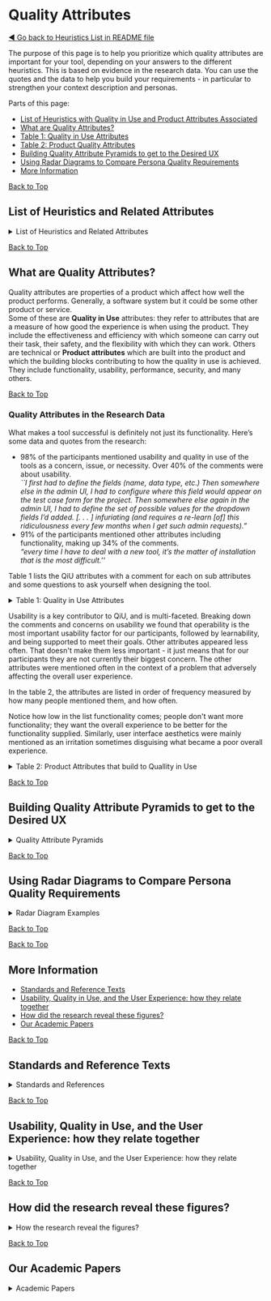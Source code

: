 <a name="TopofPage"></a>
# Quality Attributes
[◄ Go back to Heuristics List in README file](README.md)

The purpose of this page is to help you prioritize which quality attributes are important for your tool, depending on your answers to the different heuristics. This is based on evidence in the research data. You can use the quotes and the data to help you build your requirements - in particular to strengthen your context description and personas.

Parts of this page:
- [List of Heuristics with Quality in Use and Product Attributes Associated](#List1)
- [What are Quality Attributes?](#WhatareQA1)   
- [Table 1: Quality in Use Attributes](#table1)   
- [Table 2: Product Quality Attributes](#table2)   
- [Building Quality Attribute Pyramids to get to the Desired UX](#pyramid1)
- [Using Radar Diagrams to Compare Persona Quality Requirements](#radar1)
- [More Information](#More) 

<a name="List1"></a>    [Back to Top](#TopofPage)

## List of Heuristics and Related Attributes 

<details close>
<summary>List of Heuristics and Related Attributes</summary>

| Heuristic | [Quality in Use](#table1) | [Product Quality Attributes](#table2) |
|-------------|-----------------------|----------------------------------------------------|
|H01. [Why do we need this tool?](H01-why-do-we-need-this-tool.md)| Freedom from Risk | User goals, Appropriateness|
|H02. [Who will use or be affected by the tool?](H02-Who-will-use-or-be-affected-by-this-tool.md)|Satisfaction|User goals, Appropriateness|
|H03. [What previous experiences do people bring to the tool?](H03-What-previous-experiences-do-people-bring-to-the-tool.md)|Effectiveness, Satisfaction| Learnability, Appropriateness, User error protection, Recognizability|
|H04. [What communication needs or preferences do those people have?](H04-What-communication-needs-or-preferences-do-those-people-have.md)|Effectiveness, Satisfaction, Flexibility | Learnability, Accessibility, Recognizability |
|H05. [Is this person's learning goal "tool mastery" or "task completion"?](H05-personal-learning-goal-mastery-or-task-based.md)|Effectiveness, Flexibility | Learnability, User error protection |
|H06. [What learning preferences do those people have?](H06-What-learning-preferences-do-those-people-have.md)|Effectiveness, Flexibility | Learnability, User error protection, Recognizability |
|H07. [Where will the tool be used?](H07-Where-will-the-tool-be-used.md)|Context coverage| Operability |
|H08. [What workflows will the tool be part of?](H08-What-workflows-will-the-tool-be-part-of.md)|Effectiveness, Context coverage|  Operability, User goals, , Appropriateness, Maintainability, Functionality, Security, Compatibility, Recognizability |
|H09. [What risks are associated with those workflows?](H09-What-risks-are-associated-with-those-workflows.md)|Freedom from Risk,  Context coverage| Operability, Appropriateness, Performance, Maintainability, Reliability|
|H10. [What autonomy of work styles is allowed in those workflows and teams?](H10-What-autonomy-of-work-styles.md)|Context coverage and Flexibility, Satisfaction |Operability,  Accessibility, Maintainability, Security|
|H11. [When will the tool be used?](H11-When-will-the-tool-be-used.md)|Efficiency, Context coverage | Operability, Accessibility, Appropriateness, Performance, Maintainability, Compatibility, Reliability, Recognizability|
|H12. [How long will the tool be used?](H12-How-long-will-the-tool-be-used.md)| Context coverage | Portability|

</details>

<a name="WhatareQA1"></a>    [Back to Top](#TopofPage)

## What are Quality Attributes?

Quality attributes are properties of a product which affect how well the product performs. Generally, a software system but it could be some other product or service.  
Some of these are **Quality in Use** attributes: they refer to attributes that are a measure of how good the experience is when using the product. They include the effectiveness and efficiency with which someone can carry out their task, their safety, and the flexibility with which they can work. 
Others are technical or **Product attributes** which are built into the product and which the building blocks contributing to how the quality in use is achieved. They include functionality, usability, performance, security, and many others.  

 <a name="QARD1"></a>   
 
[Back to Top](#TopofPage)


### Quality Attributes in the Research Data

What makes a tool successful is definitely not just its functionality. Here’s some data and quotes from the research:

- 98% of the participants mentioned usability and quality in use of the tools as a concern, issue, or necessity. Over 40% of the comments were about usability. <br> *``I first had to define the fields (name, data type, etc.) Then somewhere else in the admin UI, I had to configure where this field would appear on the test case form for the project. Then somewhere else again in the admin UI, I had to define the set of possible values for the dropdown fields I’d added. [. . . ] infuriating (and requires a re-learn [of] this ridiculousness every few months when I get such admin requests).”*
- 91% of the participants mentioned other attributes including functionality, making up 34% of the comments. <br> *“every time I have to deal with a new tool, it’s the matter of installation that is the most difficult.''*

Table 1 lists the QiU attributes with a comment for each on sub attributes and some questions to ask yourself when designing the tool.

<details close>
<summary>Table 1: Quality in Use Attributes</summary>

<a name="table1"></a>    [Back to Top](#TopofPage) 

**Table 1: Quality in Use Attributes**

|Attribute         | Comment | Which heuristics are affected? |
|:-----------------|:--------|-------------------------------------------|
|Effectiveness     |When someone is carrying out a task, using the testing tool, how well does it support them to carry out the task confidently, so they know they have not made mistakes, and know they are achieving what they want to achieve, accurately and completely?| H03, H04, H05, H06, H08 |
|Efficiency        |When someone is carrying out a task, using the testing tool, how much effort does it take them to carry out the task?                  | H11 |
|Satisfaction      |Satisfaction is measured as a mix of a person's perception of the usefulness of the product, how much they trust it, the pleasure they get from using it, and the level of comfort they have. When you are designing the test tool, questions you might ask yourself include: <br> *When the person is using the software, how satisfied are they that the software contributes usefully to the task?* <br> *Do people trust the software to be producing accurate results?* <br>   *Does using the software give the person any pleasure?* <br>  *Is the person comfortable using the software?*   <br> Think about how you can provide testers with feedback within the tool that gives positive answers to these questions.  | H02, H03, H04, H10 |
|Freedom from risk | The testers and other stakeholders for the tool will face risks - domain, project, product, from the choice of using or not using the tool. This includes economic, health and safety, and environmental risks. Ask yourself, <br> *Will any stakeholder be more protected or less protected from economic damage?* <br>  *Will any stakeholder be more protected or less protected from damage to their health, safety, life?* <br>  *Will the environment (society, natural world, resource usage, sustainability be more protected or less protected by the use of this tool?* <br> Think about how the tool design will help to mitigate risk.|H01, H09 |
|Context coverage <br> and Flexibility |The tool will be used in a range of contexts - It may not be possible to understand all the contexts completely, your stakeholders may not remember to tell you about all the contexts, but we should make some attempt to understand the possibilities. We also need to understand what level of flexibility is needed in those contexts and for the people using the tool. Ask yourself: <br> *Given everything above, have we thought not just what was explicitly told us, but also asked "where else?" "when else?"* <br> *How much can someone adapt the software to be suitable for themselves?* <br> Think about accessibility needs, people adapting the tool to new contexts, people learning and gaining confidence to use the tool in different ways. Conversely you may want to reduce flexibility if the context has domain risks and restrictions. |H04, H05, H06, H07, H08, H09, H10, H11, H12|

</details>

Usability is a key contributor to QiU, and is multi-faceted. Breaking down the comments and concerns on usability we found that operability is the most important usability factor for our participants, followed by learnability, and being supported to meet their goals. 
Other attributes appeared less often. That doesn't make them less important - it just means that for our participants they are not currently their biggest concern.
The other attributes were mentioned often in the context of a problem that adversely affecting the overall user experience. 

In the table 2, the attributes are listed in order of frequency measured by how many people mentioned them, and how often.

Notice how low in the list functionality comes; people don't want more functionality; they want the overall experience to be better for the functionality supplied. 
Similarly, user interface aesthetics were mainly mentioned as an irritation sometimes disguising what became a poor overall experience.


<details close>
<summary>Table 2: Product Attributes that build to Quallity in Use</summary>
<a name="table2"></a>     [Back to Top](#TopofPage) 


**Table 2: Product Attributes that build to Quality in Use**

| Attribute       |  Notes | Which heuristics are affected? |
|:----------------|:------|--------------|
|Usability: Operability     | Operability is about how well the tool supports people to move through their workflows in use, once then have learned how to use the tool. Around half of all usability comments were about operability, in particular about tools being superficially easy to learn, or having an attractive interface, but then not supporting long term use through the activities over time. That could be improved by thinking in particular about how maintainability of the tests and test artefacts is needed. Additionally, some participants reported that security blockers meant that the tool looked like it would be useful, but they had no access to it - security blocked operability: <br> *“Trying to identify who had access, and what access they had [. . . ] I know how to do it (have learned earlier) but I am still not sure which of the local groups give access to what...''* <br> Operability is important for the effectiveness and efficiency of how people work, and is strongly supported by the other quality attributes. Workflow design is key to supporting operability.|H07, H08, H09, H10, H11 |
|Usability: Learnability    | Learnability is about how easy it to learn to use the tool, it is a pre-requisite for the tool being operable; if you cannot learn it, you cannot use it. About a quarter of usability comments were about the learnability of tools. Some workshop participants discussed a trade-off with some tools being harder to learn, but then more useful, and other tools being easy to learn, but then less powerful. Some management level participants talked about there being no time for training courses, and needing to acquire tools that needed minimal learning. We also found people had strong - and widely differing views - about the media, methods, and purposes of learning - these are reflected in the heuristics. <br> *“that I can quickly get to testing without having to waste time learning the tool, or how the tool wants me to do it”*| H03, H05, H06, H04|
|Usability: User Goals      | The tool needs to support people to meet their goals. Just under a third of participants talked about how well - or otherwise - their tools supported them to meet their goals: <br> *“(the best solution I have found) is a combo of (Tool 1) and (Tool 2), but neither does exactly what I want. Very frustrating. [. . . ] I don’t want to load each page manually and record the results in a spreadsheet so I can show change over time.”* |H01, H02, H08 |
|Portability      |	Portability was the most frequently mentioned quality attribute apart from usability; just over a quarter of points made were about the installability, adaptability and  of tools. Installation, set-up problems, uninstalling, and being able to change to a new tool were most mentioned by testers participating the surveys and workshops.<br> *“Getting the hang of it [. . . ]  processes [. . . ] found it was no longer supported . . . Aargh!”* *``For some reason, everybody who develops tools prepare YouTube video[s] about how to use the tool but not how to install it.”*| H12 |
|Maintainability  | Maintainability includes modularity, reusability, analysability, modifiability.  For test tools the design needs to take in account supporting the maintainability of the tests and test artefacts, as well as consideration of the maintainability of the tool itself. <br> *“running the tests is quite easy . . . The difficult part is maintaining the tests when it grows massively.”*| H11, H10, H08, H09|
|Security	      | Nearly a quarter of the participants had comments about security, access rights and the ability to get to the tool to use it. Security breaches were not mentioned so much; this is all about the aspect of security that provide tool and data access appropriate to the testers' types and levels of authorization, rather than blocking them. <br>One person referred to being *`stuck in limbo'* because they were unable to get access to the tool they were required to use, and in discussing these results with practitioners that problems has been recognized by others.| H08, H10|
|Compatibility	  | Around a quarter of participants reported concerns and requirements around co-existence and interoperability of the tool with other tools, and in multiple shared environments | H08, H11|
|Performance      |	Just under 10% of comments were about performance of the tool. Performance includes time behaviour, resource utilization and capacity. Resource utilization will be of interest for any stakeholders looking at economic or environment risk.|H09, H11 |
|Functionality    | Functionality - including the completeness, correctness, and appropriateness of the tool for its use - was lower on the list of people’s concerns than other attributes. Just under half of the participants mentioned it, but it wasn't what they talked about most.| H08|
|Reliability	  | About 10% of participants had requirements and concerns around reliability of the tools. Reliability includes the tool's availability, fault tolerance, and recoverability, while the maturity of the tool's software contributes to its reliability.|H09, H11|
|Accessibility   | Accessibility was mentioned by a small number of participants in terms of performing accessibility testing with specialist tools. However, a question not raised was the accessibility of test tools themselves. This was strongly discussed by expert accessibility reviewer. There are legal and moral implications around workplaces - including test teams - being open to a diverse group of people. | H04, H10, H11 |
|User interface aesthetics | The aesthetics of the user interface less mentioned, and then mainly as a source of irritation if a tool <br> *``looked good but didn't meet expectations.''* <br> The aesthetics is important to support the operability and accessibility of the tool, but is not as important as accessibility and support for learnability, operability and workflows.| H04|
| Appropriateness | A very small number of participants talked about tools not always being appropriate - for their planned purpose but in new context, for example. Two correspondents used the word *`magical'* to describe management expectations of automation. <br> *“supports your workflow vs forcing you to change. People [are greater than] process/tools”*|     H01, H02, H03, H08, H09, H11                                   |
|Recognizability | A very small number of participants talked about tools not always being recognizable for what their purpose was - the naming of a tool or sometimes where it was obtainable from sometimes masked the availability of a useful tool. For example, useful tools in private repositories:  <br> *"[the tool] was in a private GitHub repository"*                                     | H03, H04, H06, H08, H11|
|User error protection |Some participants talked about their fears when using the tools - of looking foolish, of losing data, of making mistakes. Protecting users against making mistakes increases their Effectiveness. <br> *“it is scary and I always get stuck. I am delaying the inevitable (frowny face).”* | H03, H05, H06 |

</details>

 <a name="pyramid1"></a>    [Back to Top](#TopofPage)

## Building Quality Attribute Pyramids to get to the Desired UX

<details close>
<summary>Quality Attribute Pyramids</summary>

Once you have a good understanding of *Who* is going to use the tool and *Why*, and their *Context*, you can start to prioritize the quality attributes and identify which technical attributes contribute to the QiU attributes.

For example, if this tool is to be used in a safety critical domain, to manage and report on critical tests, and will be used by people with a range of experiences and skills, you might focus on:
- health and safety as highest priority;
- effectiveness so that people using the tool are able to see they have taken the action they intended;
- built into enhanced operability but deliberately lowered flexibility of workflows;
- learnability supported by a range of learning materials and a training course;
- supported by high levels of reliability and security.

For example, if this tool is to be used in an organization that values a fast time to market, uses agile processes with high team autonomy, you might focus on:
- efficiency of the people using the tool to work at speed;
- flexibility of the workflows to allow teams to tailor workflows to their own needs;
- learnability supported by the tool interface and with a background of easy to access material;
- supported by performance to aid speed;
- supported by maintainability to support change.

In the simple example below, credibility is built on safety and usability. Safety and Usability and built on reliability, security and operability.  Those quality in use and UX attributes and supported by, and support reputation and perosnal relationships.

![Pyramid Diagram Showing that Different Personas Have Different Needs][simplepyramidexample](simplepyramidexample.jpg)

[simplepyramidexample]: simplepyramidexample.jpg

</details>

 <a name="radar1"></a>    [Back to Top](#TopofPage)
 
## Using Radar Diagrams to Compare Persona Quality Requirements

<details close>
<summary>Radar Diagram Examples</summary>

Different personas will have different needs, and different values. The radar diagram shows an example in one project, where the test manager, the automation specialist and a senior stakeholder all had different needs and scored values dofferently when thinking about a particualr tooling requirement. The Test Manager marked trust as a higher concern than the automation specialst, perhaps because the automation specialist understood the tool technically and therefore could trusts its output more. The senior stakeholder was most interested in value for money, while the automation specialist was concerned about flow in their work.

![Radar Diagram Showing that Different Personas Have Different Needs][rotterdamSlide27cropped](rotterdamSlide27cropped.jpg)

[rotterdamSlide27cropped]: rotterdamSlide27cropped.jpg

The different values mean that these personas will also rate the quality in use attributes differently for this tool. The automation specialist scored efficiency and extendability most highly; they want to get into a flow in their work. The senior stakeholder may be interested in compliance, legal, and commercial attributes, so scores those more highly. The Test Manager wants certainy in teh reporting and therefore scored effectiveness higher than efficiency. The right balance of these quality in use atributes needs to be found between the personas' requirements.


![Radar Diagram Showing that Different Personas Have Different Quality in Use Scores][rotterdamSlide28cropped](rotterdamSlide28cropped.jpg)

[rotterdamSlide28cropped]: rotterdamSlide28cropped.jpg

</details>

[Back to Top](#TopofPage)


<a name="More"></a>     [Back to Top](#TopofPage)

## More Information

- [Standards and Reference Texts](#Std1)   
- [Usability, Quality in Use, and the User Experience: how they relate together](#UI-LX1)   
- [How did the research reveal these figures?](#QARD2)
- [Our Academic Papers](#paper1)
  
<a name="Std1"></a>     [Back to Top](#TopofPage)

## Standards and Reference Texts

<details close>
<summary>Standards and References</summary>

[Summary of ISO 20510 from TMAP with links to additional attributes](https://www.tmap.net/wiki/quality-characteristics)

[Summary of the ISO/IEC 25000 series of standards](https://iso25000.com/index.php/en/iso-25000-standards)

[ISO 25019 portal](https://www.iso.org/standard/78177.html)

NB: even as I write this, new standards are being developed, published, and discussed meaning there are several ways of dividing up the quality in use and product quality attributes. 
On this page, I have provided a simplified summary of some of the main quality attributes, plus notes from the research data. 
You can of course go to buy the new standard, [ISO 25019](https://www.iso.org/standard/78177.html) which has different definitions.
Or use this summary from TMAP of the previous version ISO 25010 with their additional definitions for AI and sustainability [Summary of ISO 20510 from TMAP with links to additional attributes](https://www.tmap.net/wiki/quality-characteristics). 

</details>


<a name="UI-LX1"></a>    [Back to Top](#TopofPage)

## Usability, Quality in Use, and the User Experience: how they relate together

<details close>
<summary>Usability, Quality in Use, and the User Experience: how they relate together</summary>

Quality in Use (QiU) and Usability had the most frequent mentions in our data. 
Understanding how the different attributes are building blocks to the overall user experience (UX) helps us to design in a better UX, shown in the flowchart below. 
A good User Interface (UI) is supported by interaction design, and contributes to usability, which also includes designing for the users' efficiency, effectiveness, support to meet their goals in their context. 
Usability is one contributor to quality in use, which also includes flexibility in use and freedom from risk. 
QiU is also supported by all the technical attributes, such as maintainability, performance, security. 
QiU contributes to UX, and design should address trust, credibility, flow through tasks and the usefulness of the product. 
All of this, influenced by past experiences, mantal models and personal circumstances leads to the lived experience, and gives rise to emotions. 

![Flowchart showing the relationship between UI design, usability, quality in use, UX and the lived experience. ][ui-lxflow](UItoLX.jpg)

[ui-lxflow]: UItoLX.jpg

</details>




<a name="QARD2"></a>    [Back to Top](#TopofPage)

## How did the research reveal these figures?

<details close>
<summary>How the research reveal the figures?</summary>

The research to find these figures included several rounds of data collection and analysis, shown in the flowchart below.
Data was collected in interviews, workshops, and surveys with test practitioners. 
The data was analysed using a variety of qualitative and quantitative methods, and re-analysed by a second pair of researchers to check the results matched.
The analysis results were synthesised into a number of outputs, including this repository of heuristics. 
The heuristics have been evaluated in reviews with test, UX and accessibility experts.

![Flowchart showing the research activities to reach the figures in the tables. ][researchflow](r-flow.jpg)

[researchflow]: r-flow.jpg

</details>



<a name="paper1"></a>    [Back to Top](#TopofPage)

## Our Academic Papers
<details close>
<summary>Academic Papers</summary>

Evans, Isabel, Chris Porter, Mark Micallef, and Julian Harty. "Stuck in limbo with magical solutions: The testers’ lived experiences of tools and automation." In Proceedings of the 15th International Joint Conference on Computer Vision, Imaging and Computer Graphics Theory and Applications, vol. 2, pp. 195-202. SCITEPRESS-Science and Technology Publications, 2020.

Evans, Isabel, Chris Porter, and Mark Micallef. "Scared, frustrated and quietly proud: Testers’ lived experience of tools and automation." In Proceedings of the 32nd European Conference on Cognitive Ergonomics, pp. 1-7. 2021.

Evans, Isabel, Chris Porter, Mark Micallef, and Julian Harty. "Test Tools: an illusion of usability?" In 2020 IEEE International Conference on Software Testing, Verification and Validation Workshops (ICSTW), pp. 392-397. IEEE, 2020.

Evans, Isabel, Chris Porter, and Mark Micallef. "Breaking Tesster Stereotypes: who is testing and why it matters" In BCS HCI 2024 (in press)

Evans, Isabel, Chris Porter, and Mark Micallef. "How do we communicate Heurisitcs?" In CHIRA 2024 (accepted)

</details>



